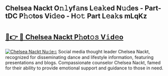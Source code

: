 ## Chelsea Nackt O𝚗𝚕yf𝚊ns L𝚎a𝚔ed N𝚞𝚍es - Part-tDC P𝚑𝚘tos Vi𝚍𝚎o - H𝚘𝚝 Part L𝚎a𝚔s mLqKz

# <h2><a href="http://kf8v9w.oniu.top/?m=Chelsea+Nackt">🔗👉 🔴 Chelsea Nackt P𝚑ot𝚘𝚜 V𝚒d𝚎o</a></h2>

[![Chelsea Nackt Nu𝚍e𝚜](https://i.imgur.com/0qMVB7G.gif)](http://kf8v9w.oniu.top/?m=Chelsea+Nackt)
Social media thought leader Chelsea Nackt, recognized for disseminating dance and lifestyle information, featuring presentations and blogs. Compassionate counselor Chelsea Nackt, famed for their ability to provide emotional support and guidance to those in need.  
